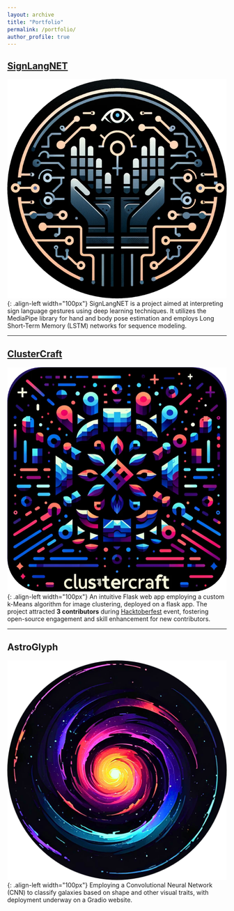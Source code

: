 ```yaml
---
layout: archive
title: "Portfolio"
permalink: /portfolio/
author_profile: true
---
```


## [SignLangNET](https://github.com/surtecha/SignLangNET)

![SingLangNET](/images/SignLangNET.png){: .align-left width="100px"}
SignLangNET is a project aimed at interpreting sign language gestures using deep learning techniques. It utilizes the MediaPipe library for hand and body pose estimation and employs Long Short-Term Memory (LSTM) networks for sequence modeling.

---

## [ClusterCraft](https://github.com/surtecha/ClusterCraft)

![ClusterCraft](/images/ClusterCraft.png){: .align-left width="100px"}
An intuitive Flask web app employing a custom k-Means algorithm for image clustering, deployed on a flask app. The project attracted **3 contributors** during [Hacktoberfest](https://hacktoberfest.com/) event, fostering open-source engagement and skill enhancement for new contributors.

---

## AstroGlyph

![AstroGlyph](/images/AstroGlyph.png){: .align-left width="100px"}
 Employing a Convolutional Neural Network (CNN) to classify galaxies based on shape and other visual traits, with deployment underway on a Gradio website.